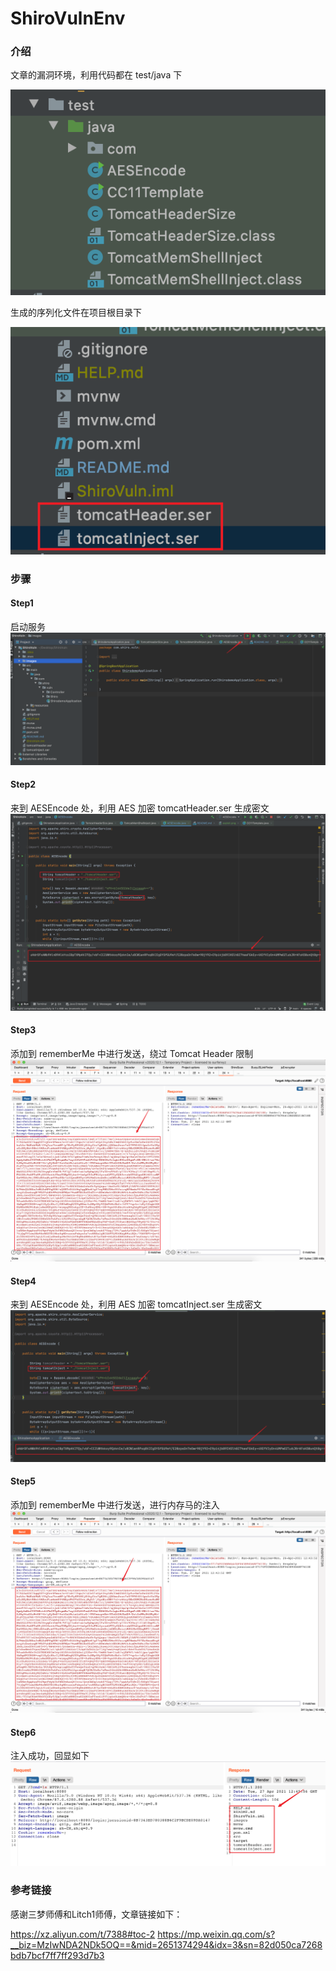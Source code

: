 # ShiroVulnEnv

### 介绍
文章的漏洞环境，利用代码都在 test/java 下

![image](https://github.com/KpLi0rn/ShiroVulnEnv/blob/main/images/exploit.png)

生成的序列化文件在项目根目录下

![image](https://github.com/KpLi0rn/ShiroVulnEnv/blob/main/images/exploit2.png)

### 步骤

#### Step1 
启动服务
![image](https://github.com/KpLi0rn/ShiroVulnEnv/blob/main/images/start1.png)

#### Step2
来到 AESEncode 处，利用 AES 加密 tomcatHeader.ser 生成密文
![image](https://github.com/KpLi0rn/ShiroVulnEnv/blob/main/images/start2.png)

#### Step3 
添加到 rememberMe 中进行发送，绕过 Tomcat Header 限制
![image](https://github.com/KpLi0rn/ShiroVulnEnv/blob/main/images/start3.png)

#### Step4
来到 AESEncode 处，利用 AES 加密 tomcatInject.ser 生成密文
![image](https://github.com/KpLi0rn/ShiroVulnEnv/blob/main/images/start4.png)

#### Step5
添加到 rememberMe 中进行发送，进行内存马的注入
![image](https://github.com/KpLi0rn/ShiroVulnEnv/blob/main/images/start5.png)

#### Step6 
注入成功，回显如下
![image](https://github.com/KpLi0rn/ShiroVulnEnv/blob/main/images/start6.png)


### 参考链接
感谢三梦师傅和Litch1师傅，文章链接如下：

https://xz.aliyun.com/t/7388#toc-2
https://mp.weixin.qq.com/s?__biz=MzIwNDA2NDk5OQ==&mid=2651374294&idx=3&sn=82d050ca7268bdb7bcf7ff7ff293d7b3
